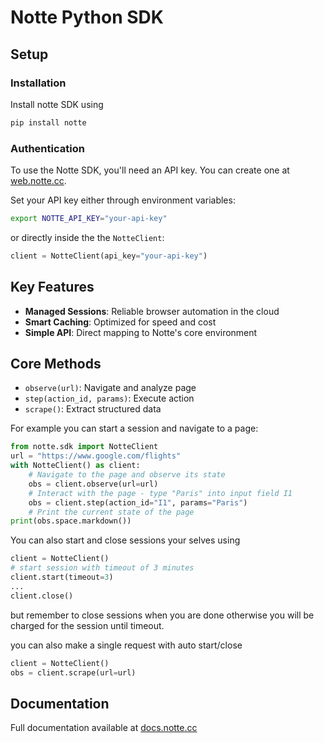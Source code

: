 # Notte Python SDK

## Setup

### Installation

Install notte SDK using

```bash
pip install notte
```

### Authentication

To use the Notte SDK, you'll need an API key. You can create one at [web.notte.cc](https://web.notte.cc).

Set your API key either through environment variables:

```bash
export NOTTE_API_KEY="your-api-key"
```
or directly inside the the `NotteClient`:
```python
client = NotteClient(api_key="your-api-key")
```


## Key Features

- **Managed Sessions**: Reliable browser automation in the cloud
- **Smart Caching**: Optimized for speed and cost
- **Simple API**: Direct mapping to Notte's core environment

## Core Methods

- `observe(url)`: Navigate and analyze page
- `step(action_id, params)`: Execute action
- `scrape()`: Extract structured data

For example you can start a session and navigate to a page:

```python
from notte.sdk import NotteClient
url = "https://www.google.com/flights"
with NotteClient() as client:
    # Navigate to the page and observe its state
    obs = client.observe(url=url)
    # Interact with the page - type "Paris" into input field I1
    obs = client.step(action_id="I1", params="Paris")
    # Print the current state of the page
print(obs.space.markdown())
```
You can also start and close sessions your selves using

```python
client = NotteClient()
# start session with timeout of 3 minutes
client.start(timeout=3)
...
client.close()
```

but remember to close sessions when you are done otherwise you will be charged for the session until timeout.

you can also make a single request with auto start/close

```python
client = NotteClient()
obs = client.scrape(url=url)
```


## Documentation

Full documentation available at [docs.notte.cc](https://docs.notte.cc)
